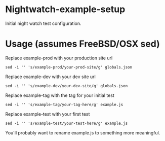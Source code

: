 # Nightwatch-example-setup
Initial night watch test configuration.
# Usage (assumes FreeBSD/OSX sed)

Replace example-prod with your production site url
```
sed -i '' 's/example-prod/your-prod-site/g' globals.json
```
Replace example-dev with your dev site url
```
sed -i '' 's/example-dev/your-dev-site/g' globals.json
```
Replace example-tag with the tag for your initial test
```
sed -i '' 's/example-tag/your-tag-here/g' example.js
```
Replace example-test with your first test
```
sed -i '' 's/example-test/your-test-here/g' example.js
```

You'll probably want to rename example.js to something more meaningful.
